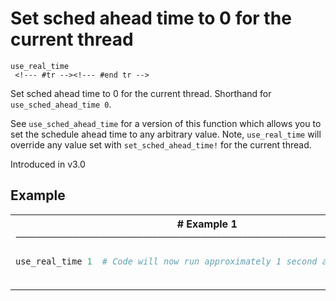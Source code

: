# Set sched ahead time to 0 for the current thread

```
use_real_time 
 <!--- #tr --><!--- #end tr -->
```



Set sched ahead time to 0 for the current thread. Shorthand for `use_sched_ahead_time 0`.

See `use_sched_ahead_time` for a version of this function which allows you to set the schedule ahead time to any arbitrary value. Note, `use_real_time` will override any value set with `set_sched_ahead_time!` for the current thread.



Introduced in v3.0

## Example

<table class="examples">
<tr>
<th colspan="2" class="even head"># Example 1 ──────────────────────────────────────────────────────</th>
</tr>
<tr>
<td class="even">

```ruby
use_real_time 1



```

</td>
<td class="even">

<!--- #tr -->
```ruby
# Code will now run approximately 1 second ahead of audio.



```
<!--- #end tr -->

</td>
</tr>
</table>

